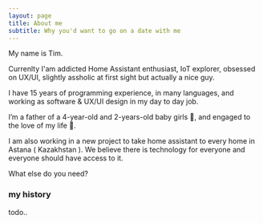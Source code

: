 ```yaml
---
layout: page
title: About me
subtitle: Why you'd want to go on a date with me
---
```


My name is Tim. 

Currenlty I'am addicted Home Assistant enthusiast, IoT explorer, obsessed on UX/UI, slightly assholic at first sight but actually a nice guy.

I have 15 years of programming experience, in many languages, and working as software & UX/UI design in my day to day job. 

I’m a father of a 4-year-old and 2-years-old baby girls 👧, and engaged to the love of my life 💑.

I am also working in a new project to take home assistant to every home in Astana ( Kazakhstan ). We believe there is technology for everyone and everyone should have access to it.

What else do you need?

### my history

todo..

